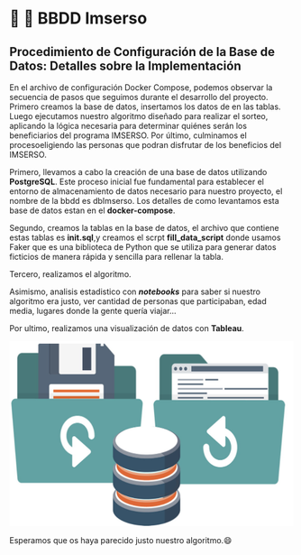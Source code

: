 
# :older_woman: 🧓 BBDD Imserso


## Procedimiento de Configuración de la Base de Datos: Detalles sobre la Implementación


En el archivo de configuración Docker Compose, podemos observar la secuencia de pasos que seguimos durante el desarrollo del proyecto. Primero creamos la base de datos, insertamos los datos de en las tablas. Luego ejecutamos nuestro algoritmo diseñado para realizar el sorteo, aplicando la lógica necesaria para determinar quiénes serán los beneficiarios del programa IMSERSO. Por último, culminamos el procesoeligiendo las personas que podran disfrutar de los beneficios del IMSERSO.

Primero, llevamos a cabo la creación de una base de datos utilizando **PostgreSQL**. Este proceso inicial fue fundamental para establecer el entorno de almacenamiento de datos necesario para nuestro proyecto, el nombre de la bbdd es dbImserso. Los detalles de como levantamos esta base de datos estan en el **docker-compose**.

Segundo, creamos la tablas en la base de datos, el archivo que contiene estas tablas es **init.sql**,y creamos el scrpt **fill_data_script** donde usamos  Faker que es una biblioteca de Python que se utiliza para generar datos ficticios de manera rápida y sencilla para rellenar la tabla. 

Tercero, realizamos el algoritmo.

Asimismo, analisis estadistico con ***notebooks*** para saber si nuestro algoritmo era justo, ver cantidad de personas que participaban, edad media, lugares donde la gente quería viajar...

Por ultimo, realizamos una visualización de datos con **Tableau**.

![Texto Alternativo](imagenes/bbdd.png)

Esperamos que os haya parecido justo nuestro algoritmo.:smile:
 
 





